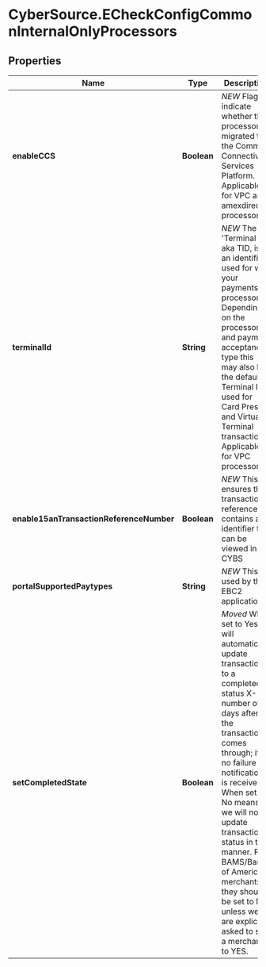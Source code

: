 # CyberSource.ECheckConfigCommonInternalOnlyProcessors

## Properties
Name | Type | Description | Notes
------------ | ------------- | ------------- | -------------
**enableCCS** | **Boolean** | *NEW* Flag to indicate whether the processor is migrated to the Common Connectivity Services Platform. Applicable for VPC and amexdirect processors.  | [optional] 
**terminalId** | **String** | *NEW* The &#39;Terminal Id&#39; aka TID, is an identifier used for with your payments processor. Depending on the processor and payment acceptance type this may also be the default Terminal ID used for Card Present and Virtual Terminal transactions. Applicable for VPC processors.  | [optional] 
**enable15anTransactionReferenceNumber** | **Boolean** | *NEW* This ensures the transaction reference # contains an identifier that can be viewed in CYBS | [optional] [default to true]
**portalSupportedPaytypes** | **String** | *NEW* This is used by the EBC2 application | [optional] [default to &#39;CHECK&#39;]
**setCompletedState** | **Boolean** | *Moved* When set to Yes we will automatically update transactions to a completed status X-number of days after the transaction comes through; if no failure notification is received. When set to No means we will not update transaction status in this manner. For BAMS/Bank of America merchants, they should be set to No unless we are explicitly asked to set a merchant to YES. | [optional] [default to false]


